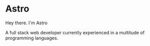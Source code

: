 
<h1>Astro</h1>

<p>Hey there. I'm Astro

A full stack web developer currently experienced in a multitude of programming languages.</p>

<!---
thedevastro/thedevastro is a ✨ special ✨ repository because its `README.md` (this file) appears on your GitHub profile.
You can click the Preview link to take a look at your changes.

https://devicon.dev/
--->
